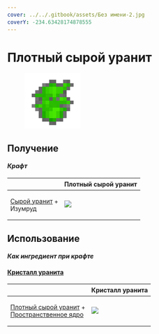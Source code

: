 ```yaml
---
cover: ../../.gitbook/assets/Без имени-2.jpg
coverY: -234.63428174878555
---
```


# Плотный сырой уранит

<figure><img src="../../.gitbook/assets/uraninite_raw_dense_128.png" alt=""><figcaption></figcaption></figure>

## Получение

#### _Крафт_

| ㅤ                                                               | Плотный сырой уранит                                 |
| --------------------------------------------------------------- | ---------------------------------------------------- |
| <p><a href="uraninite_raw.md">Сырой уранит</a> +<br>Изумруд</p> | ![](../../.gitbook/assets/uraninite\_raw\_dense.png) |

## Использование

#### _Как ингредиент при крафте_

#### [Кристалл уранита](uraninite\_crystal.md)

| ㅤ                                                                                                                           | Кристалл уранита                                  |
| --------------------------------------------------------------------------------------------------------------------------- | ------------------------------------------------- |
| <p><a href="uraninite_raw_dense.md">Плотный сырой уранит</a> +<br><a href="spawner_seeker.md">Пространственное ядро</a></p> | ![](../../.gitbook/assets/uraninite\_crystal.png) |
